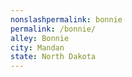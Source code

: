 ```yaml
---
﻿nonslashpermalink: bonnie
permalink: /bonnie/
alley: Bonnie
city: Mandan
state: North Dakota
---
```

